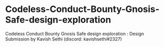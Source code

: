 # Codeless-Conduct-Bounty-Gnosis-Safe-design-exploration
Codeless Conduct Bounty Gnosis Safe design exploration : Design Submission by Kavish Sethi (discord: kavishsethi#2327)
